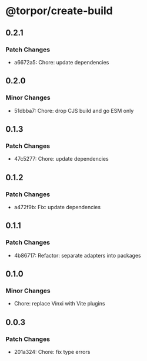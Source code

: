 # @torpor/create-build

## 0.2.1

### Patch Changes

- a6672a5: Chore: update dependencies

## 0.2.0

### Minor Changes

- 51dbba7: Chore: drop CJS build and go ESM only

## 0.1.3

### Patch Changes

- 47c5277: Chore: update dependencies

## 0.1.2

### Patch Changes

- a472f9b: Fix: update dependencies

## 0.1.1

### Patch Changes

- 4b86717: Refactor: separate adapters into packages

## 0.1.0

### Minor Changes

- Chore: replace Vinxi with Vite plugins

## 0.0.3

### Patch Changes

- 201a324: Chore: fix type errors
